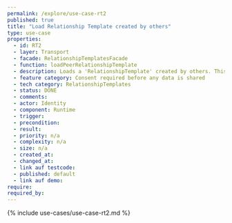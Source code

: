 ```yaml
---
permalink: /explore/use-case-rt2
published: true
title: "Load Relationship Template created by others"
type: use-case
properties:
  - id: RT2
  - layer: Transport
  - facade: RelationshipTemplatesFacade
  - function: loadPeerRelationshipTemplate
  - description: Loads a 'RelationshipTemplate' created by others. This is a prerequisite for using the template while creating a new 'Relationship'.
  - feature category: Consent required before any data is shared
  - tech category: RelationshipTemplates
  - status: DONE
  - comments:
  - actor: Identity
  - component: Runtime
  - trigger:
  - precondition:
  - result:
  - priority: n/a
  - complexity: n/a
  - size: n/a
  - created_at:
  - changed_at:
  - link auf testcode:
  - published: default
  - link auf demo:
require:
required_by:
---
```


{% include use-cases/use-case-rt2.md %}
